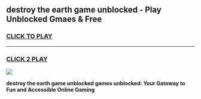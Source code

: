 
## destroy the earth game unblocked - Play Unblocked Gmaes & Free
<h3>
<a href="https://news.freeplayer.one?title=destroy_the_earth_game_unblocked&ref=23F">CLICK TO PLAY</a></h3>
<hr>

<h3>
<a href="https://news.freeplayer.one?title=destroy_the_earth_game_unblocked&ref=23F">CLICK 2 PLAY</a>
  
</h3>

<a href="https://news.freeplayer.one?title=destroy_the_earth_game_unblocked&ref=23F/"><img src="https://clearcache.store/games.png"></a>


**destroy the earth game unblocked games unblocked: Your Gateway to Fun and Accessible Online Gaming**
